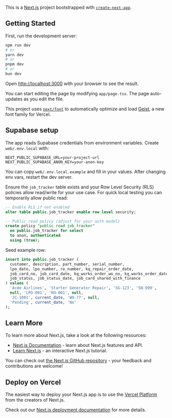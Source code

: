 This is a [Next.js](https://nextjs.org) project bootstrapped with [`create-next-app`](https://nextjs.org/docs/app/api-reference/cli/create-next-app).

## Getting Started

First, run the development server:

```bash
npm run dev
# or
yarn dev
# or
pnpm dev
# or
bun dev
```

Open [http://localhost:3000](http://localhost:3000) with your browser to see the result.

You can start editing the page by modifying `app/page.tsx`. The page auto-updates as you edit the file.

This project uses [`next/font`](https://nextjs.org/docs/app/building-your-application/optimizing/fonts) to automatically optimize and load [Geist](https://vercel.com/font), a new font family for Vercel.

## Supabase setup

The app reads Supabase credentials from environment variables. Create `web/.env.local` with:

```
NEXT_PUBLIC_SUPABASE_URL=your-project-url
NEXT_PUBLIC_SUPABASE_ANON_KEY=your-anon-key
```

You can copy `web/.env.local.example` and fill in your values. After changing env vars, restart the dev server.

Ensure the `job_tracker` table exists and your Row Level Security (RLS) policies allow read/write for your use case. For quick local testing you can temporarily allow public read:

```sql
-- Enable RLS if not enabled
alter table public.job_tracker enable row level security;

-- Public read policy (adjust for your auth model)
create policy "public read job_tracker"
  on public.job_tracker for select
  to anon, authenticated
  using (true);
```

Seed example row:

```sql
insert into public.job_tracker (
  customer, description, part_number, serial_number,
  lpo_date, lpo_number, ro_number, kq_repair_order_date,
  job_card_no, job_card_date, kq_works_order_wo_no, kq_works_order_date,
  job_status, job_status_date, job_card_shared_with_finance
) values (
  'Acme Airlines', 'Starter Generator Repair', 'SG-123', 'SN-999',
  null, 'LPO-001', 'RO-001', null,
  'JC-1001', current_date, 'WO-77', null,
  'Pending', current_date, 'No'
);
```

## Learn More

To learn more about Next.js, take a look at the following resources:

- [Next.js Documentation](https://nextjs.org/docs) - learn about Next.js features and API.
- [Learn Next.js](https://nextjs.org/learn) - an interactive Next.js tutorial.

You can check out [the Next.js GitHub repository](https://github.com/vercel/next.js) - your feedback and contributions are welcome!

## Deploy on Vercel

The easiest way to deploy your Next.js app is to use the [Vercel Platform](https://vercel.com/new?utm_medium=default-template&filter=next.js&utm_source=create-next-app&utm_campaign=create-next-app-readme) from the creators of Next.js.

Check out our [Next.js deployment documentation](https://nextjs.org/docs/app/building-your-application/deploying) for more details.

